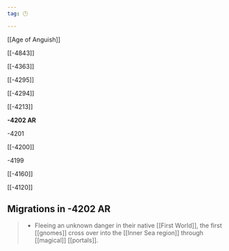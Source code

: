 ```yaml
---
tag: 🕛

---
```

[[Age of Anguish]]


[[-4843]]

[[-4363]]

[[-4295]]

[[-4294]]

[[-4213]]

**-4202 AR**

-4201

[[-4200]]

-4199

[[-4160]]

[[-4120]]



## Migrations in -4202 AR

>  - Fleeing an unknown danger in their native [[First World]], the first [[gnomes]] cross over into the [[Inner Sea region]] through [[magical]] [[portals]].







